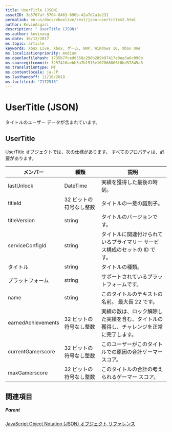 ```yaml
---
title: UserTitle (JSON)
assetID: 3e5767af-5704-8463-696b-42a7d2a1e231
permalink: en-us/docs/xboxlive/rest/json-usertitlev2.html
author: KevinAsgari
description: " UserTitle (JSON)"
ms.author: kevinasg
ms.date: 10/12/2017
ms.topic: article
keywords: Xbox Live, Xbox, ゲーム, UWP, Windows 10, Xbox One
ms.localizationpriority: medium
ms.openlocfilehash: 1735b7fcedd358c290b289b97417e0ea3a6c090b
ms.sourcegitcommit: 3257416aebb5a7b1515e107866806f8bd57845a8
ms.translationtype: MT
ms.contentlocale: ja-JP
ms.lasthandoff: 11/16/2018
ms.locfileid: "7172518"
---
```

# <a name="usertitle-json"></a>UserTitle (JSON)
タイトルのユーザー データが含まれています。 
<a id="ID4EN"></a>

 
## <a name="usertitle"></a>UserTitle
 
UserTitle オブジェクトでは、次の仕様があります。 すべてのプロパティは、必要があります。
 
| メンバー| 種類| 説明| 
| --- | --- | --- | 
| lastUnlock| DateTime| 実績を獲得した最後の時刻。| 
| titleId| 32 ビットの符号なし整数| タイトルの一意の識別子。| 
| titleVersion| string| タイトルのバージョンです。| 
| serviceConfigId| string| タイトルに関連付けられているプライマリー サービス構成のセットの ID です。| 
| タイトル| string| タイトルの種類。| 
| プラットフォーム| string| サポートされているプラットフォームです。| 
| name| string| このタイトルのテキストの名前。 最大長 22 です。| 
| earnedAchievements| 32 ビットの符号なし整数| 実績の数は、ロック解除した実績を含む、タイトルの獲得し、チャレンジを正常に完了します。| 
| currentGamerscore| 32 ビットの符号なし整数| このユーザーがこのタイトルでの原因の合計ゲーマー スコア。| 
| maxGamerscore| 32 ビットの符号なし整数| このタイトルの合計の考えられるゲーマー スコア。| 
  
<a id="ID4EFE"></a>

 
## <a name="see-also"></a>関連項目
 
<a id="ID4EHE"></a>

 
##### <a name="parent"></a>Parent 

[JavaScript Object Notation (JSON) オブジェクト リファレンス](atoc-xboxlivews-reference-json.md)

   